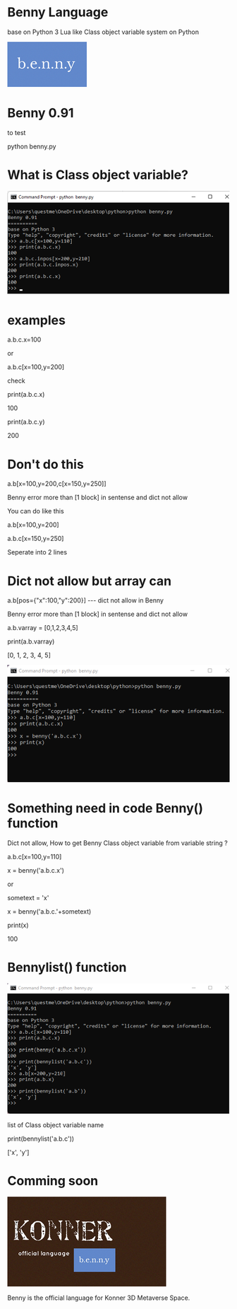 # Benny Language 
base on Python 3
Lua like Class object variable system on Python 

![Benny logo](https://github.com/homegardencontrol/benny/blob/main/benny_logo.png?raw=true)

Benny 0.91
==========

to test

python benny.py

What is Class object variable?
==============================
![Benny Language](https://github.com/homegardencontrol/benny/blob/main/benny_language.png?raw=true)

examples
========
a.b.c.x=100

or

a.b.c[x=100,y=200]

check

print(a.b.c.x)

100

print(a.b.c.y)

200

Don't do this
=============
a.b[x=100,y=200,c[x=150,y=250]]

Benny error more than [1 block] in sentense and dict not allow

You can do like this

a.b[x=100,y=200]

a.b.c[x=150,y=250]

Seperate into 2 lines

Dict not allow but array can
============================

a.b[pos={"x":100,"y":200}] --- dict not allow in Benny

Benny error more than [1 block] in sentense and dict not allow

a.b.varray = [0,1,2,3,4,5] 

print(a.b.varray)

[0, 1, 2, 3, 4, 5]

![Benny](https://github.com/homegardencontrol/benny/blob/main/benny_function.png?raw=true)

Something need in code Benny() function
======================

Dict not allow, How to get Benny Class object variable from variable string ?

a.b.c[x=100,y=110]

x = benny('a.b.c.x')

or

sometext = 'x'

x = benny('a.b.c.'+sometext)

print(x)

100

Bennylist() function
==================

![Bennylist](https://github.com/homegardencontrol/benny/blob/main/bennylist.png?raw=true)

list of Class object variable name

print(bennylist('a.b.c'))

['x', 'y']

Comming soon
============

![Konner](https://github.com/homegardencontrol/benny/blob/main/Konner.png?raw=true)

Benny is the official language for Konner 3D Metaverse Space.
